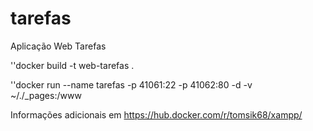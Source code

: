 # tarefas
 Aplicação Web Tarefas

''docker build -t web-tarefas .

''docker run --name tarefas -p 41061:22 -p 41062:80 -d -v ~/./_pages:/www


Informações adicionais em https://hub.docker.com/r/tomsik68/xampp/
